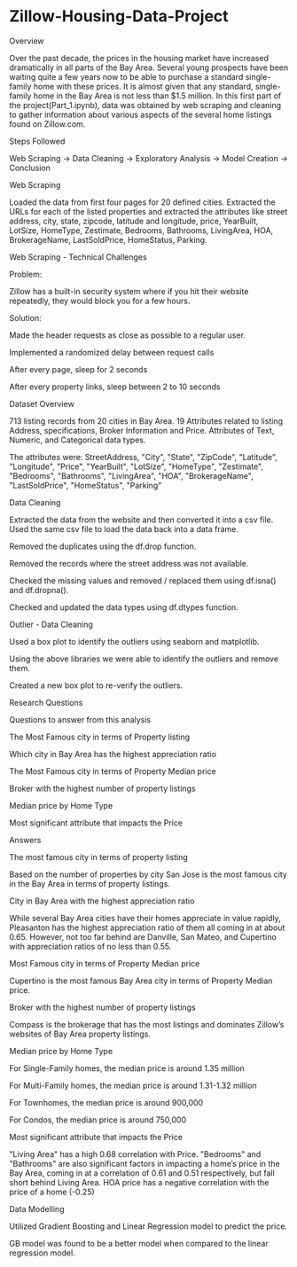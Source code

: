 # Zillow-Housing-Data-Project
Overview

Over the past decade, the prices in the housing market have increased dramatically in all parts of the Bay Area. Several young prospects have been waiting quite a few years now to be able to purchase a standard single-family home with these prices. It is almost given that any standard, single-family home in the Bay Area is not less than $1.5 million. In this first part of the project(Part_1.ipynb),  data was obtained by web scraping and cleaning to gather information about various aspects of the several home listings found on Zillow.com.

Steps Followed

Web Scraping -> Data Cleaning -> Exploratory Analysis -> Model Creation -> Conclusion

Web Scraping

Loaded the data from first four pages for 20 defined cities.
Extracted the URLs for each of the listed properties and extracted the attributes like street address, city, state, zipcode, latitude and longitude, price, YearBuilt, LotSize, HomeType, Zestimate, Bedrooms, Bathrooms, LivingArea, HOA, BrokerageName, LastSoldPrice, HomeStatus, Parking.

Web Scraping - Technical Challenges

Problem:

Zillow has a built-in security system where if you hit their website repeatedly, they would block you for a few hours.

Solution:

Made the header requests as close as possible to a regular user.

Implemented a randomized delay between request calls

After every page, sleep for 2 seconds

After every property links, sleep between 2 to 10 seconds

Dataset Overview

713 listing records from 20 cities in Bay Area.
19 Attributes related to listing Address, specifications, Broker Information and Price.
Attributes of Text, Numeric, and Categorical data types.

The attributes were:
StreetAddress, "City", "State", "ZipCode", "Latitude", "Longitude",	"Price", "YearBuilt",	"LotSize", "HomeType", "Zestimate", "Bedrooms", "Bathrooms", "LivingArea", "HOA", "BrokerageName", "LastSoldPrice",	"HomeStatus",	"Parking"


Data Cleaning

Extracted the data from the website and then converted it into a csv file. Used the same csv file to load the data back into a data frame.

Removed the duplicates using the df.drop function.

Removed the records where the street address was not available.

Checked the missing values and removed / replaced them using df.isna() and df.dropna().

Checked and updated the data types using df.dtypes function.

Outlier - Data Cleaning

Used a box plot to identify the outliers using seaborn and matplotlib.

Using the above libraries we were able to identify the outliers and remove them.

Created a new box plot to re-verify the outliers.

Research Questions 

Questions to answer from this analysis

The Most Famous city in terms of Property listing 

Which city in Bay Area has the highest appreciation ratio

The Most Famous city in terms of Property Median price

Broker with the highest number of property listings

Median price by Home Type

Most significant attribute that impacts the Price 


Answers

The most famous city in terms of property listing

Based on the number of properties by city  San Jose is the most famous city in the Bay Area in terms of property listings. 

City in Bay Area with the highest appreciation ratio

While several Bay Area cities have their homes appreciate in value rapidly, Pleasanton has the highest appreciation ratio of them all coming in at about 0.65. However, not too far behind are Danville, San Mateo, and Cupertino with appreciation ratios of no less than 0.55.

Most Famous city in terms of Property Median price

Cupertino is the most famous Bay Area city in terms of Property Median price. 

Broker with the highest number of property listings

Compass is the brokerage that has the most listings and dominates Zillow’s websites of Bay Area property listings. 

Median price by Home Type

For Single-Family homes, the median price is around 1.35 million

For Multi-Family homes, the median price is around 1.31-1.32 million

For Townhomes, the median price is around 900,000

For Condos, the median price is around 750,000

Most significant attribute that impacts the Price

"Living Area" has a high 0.68 correlation with Price. "Bedrooms" and "Bathrooms" are also significant factors in impacting a home’s price in the Bay Area, coming in at a correlation of 0.61 and 0.51 respectively, but fall short behind Living Area.
HOA price has a negative correlation with the price of a home (-0.25)

Data Modelling


Utilized Gradient Boosting and Linear Regression model to predict the price.

GB model was found to be a better model when compared to the linear regression model. 






